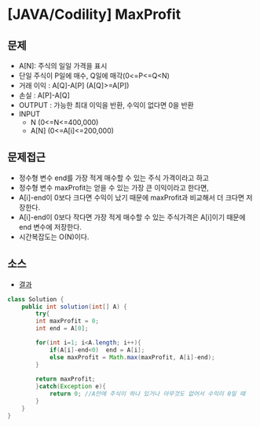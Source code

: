 # [JAVA/Codility] MaxProfit

## 문제

- A[N]: 주식의 일일 가격을 표시
- 단일 주식이 P일에 매수, Q일에 매각(0<=P<=Q<N)
- 거래 이익 : A[Q]-A[P] (A[Q]>=A[P])
- 손실 : A[P]-A[Q]
- OUTPUT : 가능한 최대 이익을 반환, 수익이 없다면 0을 반환
- INPUT
  - N (0<=N<=400,000)
  - A[N] (0<=A[i]<=200,000)



## 문제접근

- 정수형 변수 end를 가장 적게 매수할 수 있는 주식 가격이라고 하고
- 정수형 변수 maxProfit는 얻을 수 있는 가장 큰 이익이라고 한다면,
- A[i]-end이 0보다 크다면 수익이 났기 때문에 maxProfit과 비교해서 더 크다면 저장한다.
- A[i]-end이 0보다 작다면 가장 적게 매수할 수 있는 주식가격은 A[i]이기 때문에 end 변수에 저장한다.
- 시간복잡도는 O(N)이다. 



## 소스

- [결과](https://app.codility.com/demo/results/trainingNKE6Q4-DEY/)

```java
class Solution {
    public int solution(int[] A) {
        try{
        int maxProfit = 0;
        int end = A[0];

        for(int i=1; i<A.length; i++){
            if(A[i]-end<0)  end = A[i];
            else maxProfit = Math.max(maxProfit, A[i]-end);
        }
        
        return maxProfit;
        }catch(Exception e){
            return 0; //A안에 주식이 하나 있거나 아무것도 없어서 수익이 0일 때
        }
    }
}
```

